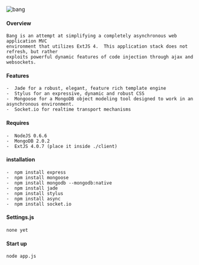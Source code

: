 ![bang](/mikekunze/bang.js/blob/master/client/img/logo.jpg?raw=true "Bang.js")

#### Overview
	Bang is an attempt at simplifying a completely asynchronous web application MVC
	environment that utilizes ExtJS 4.  This application stack does not refresh, but rather
	exploits powerful dynamic features of code injection through ajax and websockets.

#### Features
    -  Jade for a robust, elegant, feature rich template engine
    -  Stylus for an expressive, dynamic and robust CSS
    -  Mongoose for a MongoDB object modeling tool designed to work in an asynchronous environment.
    -  Socket.io for realtime transport mechanisms
    
#### Requires
	-  NodeJS 0.6.6
	-  MongoDB 2.0.2
	-  ExtJS 4.0.7 (place it inside ./client)
    
#### installation
    -  npm install express
    -  npm install mongoose
    -  npm install mongodb --mongodb:native
    -  npm install jade
    -  npm install stylus
    -  npm install async
    -  npm install socket.io

#### Settings.js

    none yet


#### Start up
    node app.js
